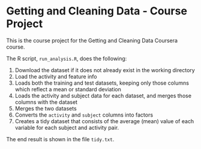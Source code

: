 # Getting and Cleaning Data - Course Project

This is the course project for the Getting and Cleaning Data Coursera course.

The R script, `run_analysis.R`, does the following:

1. Download the dataset if it does not already exist in the working directory
2. Load the activity and feature info
3. Loads both the training and test datasets, keeping only those columns which
   reflect a mean or standard deviation
4. Loads the activity and subject data for each dataset, and merges those
   columns with the dataset
5. Merges the two datasets
6. Converts the `activity` and `subject` columns into factors
7. Creates a tidy dataset that consists of the average (mean) value of each
   variable for each subject and activity pair.

The end result is shown in the file `tidy.txt`.
